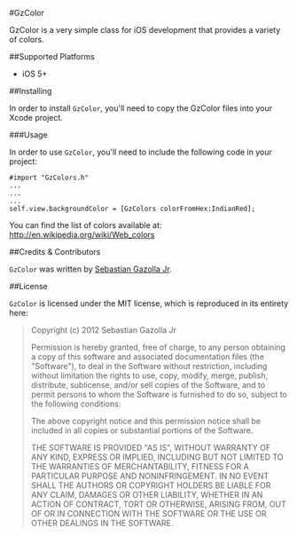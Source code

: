 #GzColor

GzColor is a very simple class for iOS development that provides a variety of colors.

##Supported Platforms

- iOS 5+

##Installing

In order to install `GzColor`, you'll need to copy the GzColor files into your Xcode project. 

###Usage

In order to use `GzColor`, you'll need to include the following code in your project:

    #import "GzColors.h"
    ...
    ...
    ...
    self.view.backgroundColor = [GzColors colorFromHex:IndianRed];
  	
You can find the list of colors available at: http://en.wikipedia.org/wiki/Web_colors
 
##Credits & Contributors

`GzColor` was written by [Sebastian Gazolla Jr][1].

  [1]: http://gazapps.com


  
##License

`GzColor` is licensed under the MIT license, which is reproduced in its entirety here:


>Copyright (c) 2012 Sebastian Gazolla Jr
>
>Permission is hereby granted, free of charge, to any person obtaining a copy
>of this software and associated documentation files (the "Software"), to deal
>in the Software without restriction, including without limitation the rights
>to use, copy, modify, merge, publish, distribute, sublicense, and/or sell
>copies of the Software, and to permit persons to whom the Software is
>furnished to do so, subject to the following conditions:
>
>The above copyright notice and this permission notice shall be included in
>all copies or substantial portions of the Software.
>
>THE SOFTWARE IS PROVIDED "AS IS", WITHOUT WARRANTY OF ANY KIND, EXPRESS OR
>IMPLIED, INCLUDING BUT NOT LIMITED TO THE WARRANTIES OF MERCHANTABILITY,
>FITNESS FOR A PARTICULAR PURPOSE AND NONINFRINGEMENT. IN NO EVENT SHALL THE
>AUTHORS OR COPYRIGHT HOLDERS BE LIABLE FOR ANY CLAIM, DAMAGES OR OTHER
>LIABILITY, WHETHER IN AN ACTION OF CONTRACT, TORT OR OTHERWISE, ARISING FROM,
>OUT OF OR IN CONNECTION WITH THE SOFTWARE OR THE USE OR OTHER DEALINGS IN
>THE SOFTWARE.
